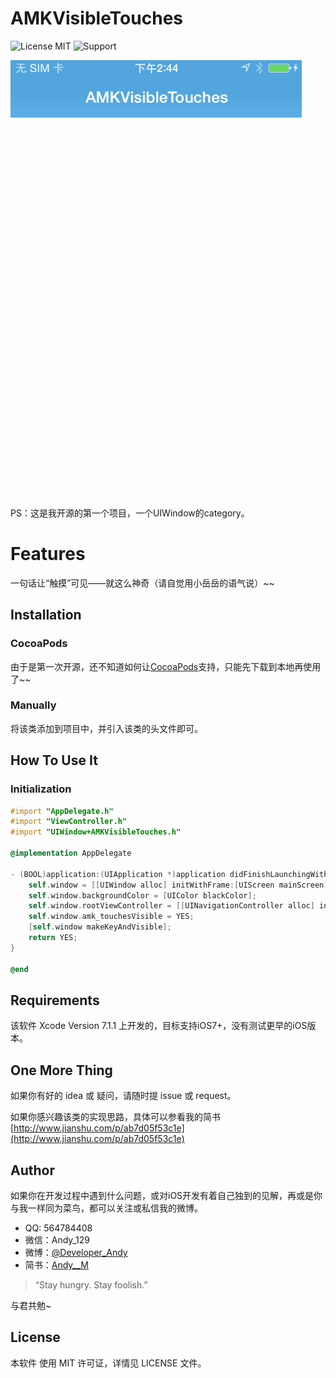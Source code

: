 AMKVisibleTouches
======
![License MIT](https://img.shields.io/badge/license-MIT-green.svg?style=flat)
![Support](https://img.shields.io/badge/support-iOS%207%2B%20-blue.svg?style=flat)

![AMKVisibleTouches](https://github.com/AndyM129/AMKVisibleTouches/blob/master/AMKVisibleTouchesDemo.gif)

PS：这是我开源的第一个项目，一个UIWindow的category。

Features
==============
一句话让“触摸”可见——就这么神奇（请自觉用小岳岳的语气说）~~


Installation
------

### CocoaPods
由于是第一次开源，还不知道如何让[CocoaPods](http://cocoapods.org)支持，只能先下载到本地再使用了~~


### Manually
将该类添加到项目中，并引入该类的头文件即可。


How To Use It
------

### Initialization
```Objective-C
#import "AppDelegate.h"
#import "ViewController.h"
#import "UIWindow+AMKVisibleTouches.h"

@implementation AppDelegate

- (BOOL)application:(UIApplication *)application didFinishLaunchingWithOptions:(NSDictionary *)launchOptions {
    self.window = [[UIWindow alloc] initWithFrame:[UIScreen mainScreen].bounds];
    self.window.backgroundColor = [UIColor blackColor];
    self.window.rootViewController = [[UINavigationController alloc] initWithRootViewController:[ViewController new]];
    self.window.amk_touchesVisible = YES;
    [self.window makeKeyAndVisible];
    return YES;
}

@end
```


Requirements
------
该软件 Xcode Version 7.1.1 上开发的，目标支持iOS7+，没有测试更早的iOS版本。


One More Thing
------
如果你有好的 idea 或 疑问，请随时提 issue 或 request。

如果你感兴趣该类的实现思路，具体可以参看我的简书 [http://www.jianshu.com/p/ab7d05f53c1e](http://www.jianshu.com/p/ab7d05f53c1e)


Author
------
如果你在开发过程中遇到什么问题，或对iOS开发有着自己独到的见解，再或是你与我一样同为菜鸟，都可以关注或私信我的微博。

* QQ: 564784408
* 微信：Andy_129
* 微博：[@Developer_Andy](http://weibo.com/u/5271489088)
* 简书：[Andy__M](http://www.jianshu.com/users/28d89b68984b)

>“Stay hungry. Stay foolish.”

与君共勉~

License
------
本软件 使用 MIT 许可证，详情见 LICENSE 文件。




